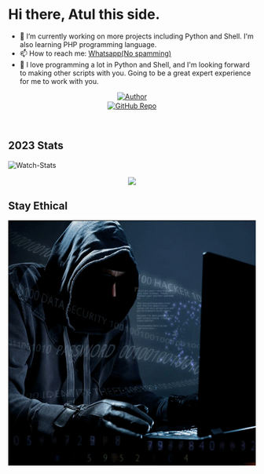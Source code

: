 # Hi there, Atul this side.
 
- 🔭 I’m currently working on more projects including Python and Shell. I'm also learning PHP programming language.
- 📫 How to reach me: <a href="https://wa.me/+8894287590?text=Hi+Atul,+nice+to+meet+you+my+name+is+ , I got your no. from GitHub" target="_blank" >Whatsapp(No spamming)</a>
- 💠 I love programming a lot in Python and Shell, and I'm looking forward to making other scripts with you. Going to be a great expert experience for me to work with you.<br>

<p align="center">
  <a href="https://github.com/Atuls-git">
    <img src="https://img.shields.io/badge/Author-Atul-blue" alt="Author">
  </a><br>
  <a href="https://github.com/Atuls-git?tab=repositories">
    <img align="center" src="https://img.shields.io/badge/GitHub_Repo-Atuls--git-green" alt="GitHub Repo">
  </a>
</p><br>

## 2023 Stats
<img align="center" width="963" height="550" alt="Watch-Stats" src="https://github.com/Atuls-git/Atuls-git/assets/54507991/24836931-9e26-4161-95fa-27b03f33cee4" /><br>
<p align="center">
<img align="center" src="https://img.shields.io/badge/Stay_tuned_for_more_scripts_:)-8A2BE2" target="_blank" />
</p>

## Stay Ethical
<img height="500" width="963" src="https://github.com/TermuxHackz/termuxhackz/blob/master/hacker_uGThpFPb.gif"/>
